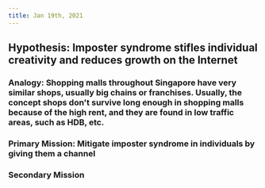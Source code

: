```yaml
---
title: Jan 19th, 2021
---
```


## Hypothesis: Imposter syndrome stifles individual creativity and reduces growth on the Internet
### Analogy: Shopping malls throughout Singapore have very similar shops, usually big chains or franchises. Usually, the concept shops don't survive long enough in shopping malls because of the high rent, and they are found in low traffic areas, such as HDB, etc.
### Primary Mission: Mitigate imposter syndrome in individuals by giving them a channel
### Secondary Mission
